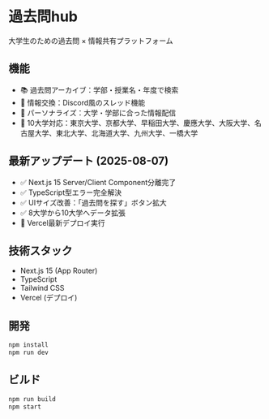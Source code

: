 # 過去問hub

大学生のための過去問 × 情報共有プラットフォーム

## 機能

- 📚 過去問アーカイブ：学部・授業名・年度で検索
- 💬 情報交換：Discord風のスレッド機能
- 🎯 パーソナライズ：大学・学部に合った情報配信
- 🏫 10大学対応：東京大学、京都大学、早稲田大学、慶應大学、大阪大学、名古屋大学、東北大学、北海道大学、九州大学、一橋大学

## 最新アップデート (2025-08-07)

- ✅ Next.js 15 Server/Client Component分離完了
- ✅ TypeScript型エラー完全解決
- ✅ UIサイズ改善：「過去問を探す」ボタン拡大
- ✅ 8大学から10大学へデータ拡張
- 🚀 Vercel最新デプロイ実行

## 技術スタック

- Next.js 15 (App Router)
- TypeScript
- Tailwind CSS
- Vercel (デプロイ)

## 開発

```bash
npm install
npm run dev
```

## ビルド

```bash
npm run build
npm start
```